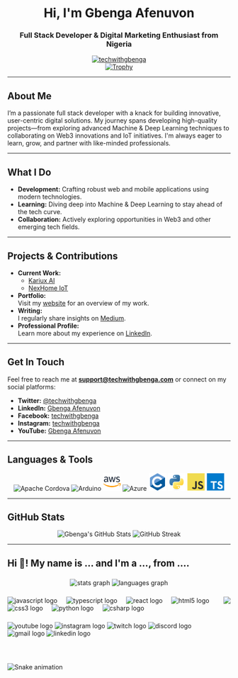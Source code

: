 <h1 align="center">Hi, I'm Gbenga Afenuvon</h1>
<h3 align="center">Full Stack Developer & Digital Marketing Enthusiast from Nigeria</h3>

<p align="center">
  <a href="https://github.com/techwithgbenga">
    <img src="https://komarev.com/ghpvc/?username=techwithgbenga&label=Profile%20views&color=0e75b6&style=flat" alt="techwithgbenga" />
  </a>
  <br />
  <a href="https://github.com/techwithgbenga">
    <img src="https://github-profile-trophy.vercel.app/?username=techwithgbenga" alt="Trophy" />
  </a>
</p>

---

## About Me

I’m a passionate full stack developer with a knack for building innovative, user-centric digital solutions. My journey spans developing high-quality projects—from exploring advanced Machine & Deep Learning techniques to collaborating on Web3 innovations and IoT initiatives. I'm always eager to learn, grow, and partner with like-minded professionals.



---

## What I Do

- **Development:** Crafting robust web and mobile applications using modern technologies.
- **Learning:** Diving deep into Machine & Deep Learning to stay ahead of the tech curve.
- **Collaboration:** Actively exploring opportunities in Web3 and other emerging tech fields.

---

## Projects & Contributions

- **Current Work:**  
  - [Kariux AI](https://github.com/techwithgbenga/kariux-ai)  
  - [NexHome IoT](https://github.com/techwithgbenga/nexhome-iot)
- **Portfolio:**  
  Visit my [website](https://techwithgbenga.com/) for an overview of my work.
- **Writing:**  
  I regularly share insights on [Medium](https://medium.com/@techwithgbenga).
- **Professional Profile:**  
  Learn more about my experience on [LinkedIn](https://www.linkedin.com/in/techwithgbenga/).

---

## Get In Touch

Feel free to reach me at **support@techwithgbenga.com** or connect on my social platforms:

- **Twitter:** [@techwithgbenga](https://twitter.com/techwithgbenga)
- **LinkedIn:** [Gbenga Afenuvon](https://www.linkedin.com/in/techwithgbenga/)
- **Facebook:** [techwithgbenga](https://www.facebook.com/techwithgbenga/)
- **Instagram:** [techwithgbenga](https://www.instagram.com/techwithgbenga/)
- **YouTube:** [Gbenga Afenuvon](https://www.youtube.com/@gbengaafenuvon)

---

## Languages & Tools

<p align="center">
  <img src="https://www.vectorlogo.zone/logos/apache_cordova/apache_cordova-icon.svg" alt="Apache Cordova" width="40" height="40"/>
  <img src="https://cdn.worldvectorlogo.com/logos/arduino-1.svg" alt="Arduino" width="40" height="40"/>
  <img src="https://raw.githubusercontent.com/devicons/devicon/master/icons/amazonwebservices/amazonwebservices-original-wordmark.svg" alt="AWS" width="40" height="40"/>
  <img src="https://www.vectorlogo.zone/logos/microsoft_azure/microsoft_azure-icon.svg" alt="Azure" width="40" height="40"/>
  <img src="https://raw.githubusercontent.com/devicons/devicon/master/icons/c/c-original.svg" alt="C" width="40" height="40"/>
  <img src="https://raw.githubusercontent.com/devicons/devicon/master/icons/python/python-original.svg" alt="Python" width="40" height="40"/>
  <img src="https://raw.githubusercontent.com/devicons/devicon/master/icons/javascript/javascript-original.svg" alt="JavaScript" width="40" height="40"/>
  <img src="https://raw.githubusercontent.com/devicons/devicon/master/icons/typescript/typescript-original.svg" alt="TypeScript" width="40" height="40"/>
  <!-- Add or remove icons as needed -->
</p>

---

## GitHub Stats

<p align="center">
  <img src="https://github-readme-stats.vercel.app/api?username=techwithgbenga&show_icons=true&locale=en" alt="Gbenga's GitHub Stats" />
  <img src="https://github-readme-streak-stats.herokuapp.com/?user=techwithgbenga" alt="GitHub Streak" />
</p>

---
<h2 align="left">Hi 👋! My name is ... and I'm a ..., from ....</h2>

###

<div align="center">
  <img src="https://github-readme-stats.vercel.app/api?username=maurodesouza&hide_title=false&hide_rank=false&show_icons=true&include_all_commits=true&count_private=true&disable_animations=false&theme=dracula&locale=en&hide_border=false" height="150" alt="stats graph"  />
  <img src="https://github-readme-stats.vercel.app/api/top-langs?username=maurodesouza&locale=en&hide_title=false&layout=compact&card_width=320&langs_count=5&theme=dracula&hide_border=false" height="150" alt="languages graph"  />
</div>

###

<img align="right" height="150" src="https://i.imgflip.com/65efzo.gif"  />

###

<div align="left">
  <img src="https://cdn.jsdelivr.net/gh/devicons/devicon/icons/javascript/javascript-original.svg" height="30" alt="javascript logo"  />
  <img width="12" />
  <img src="https://cdn.jsdelivr.net/gh/devicons/devicon/icons/typescript/typescript-original.svg" height="30" alt="typescript logo"  />
  <img width="12" />
  <img src="https://cdn.jsdelivr.net/gh/devicons/devicon/icons/react/react-original.svg" height="30" alt="react logo"  />
  <img width="12" />
  <img src="https://cdn.jsdelivr.net/gh/devicons/devicon/icons/html5/html5-original.svg" height="30" alt="html5 logo"  />
  <img width="12" />
  <img src="https://cdn.jsdelivr.net/gh/devicons/devicon/icons/css3/css3-original.svg" height="30" alt="css3 logo"  />
  <img width="12" />
  <img src="https://cdn.jsdelivr.net/gh/devicons/devicon/icons/python/python-original.svg" height="30" alt="python logo"  />
  <img width="12" />
  <img src="https://cdn.jsdelivr.net/gh/devicons/devicon/icons/csharp/csharp-original.svg" height="30" alt="csharp logo"  />
</div>

###

<div align="left">
  <img src="https://img.shields.io/static/v1?message=Youtube&logo=youtube&label=&color=FF0000&logoColor=white&labelColor=&style=for-the-badge" height="35" alt="youtube logo"  />
  <img src="https://img.shields.io/static/v1?message=Instagram&logo=instagram&label=&color=E4405F&logoColor=white&labelColor=&style=for-the-badge" height="35" alt="instagram logo"  />
  <img src="https://img.shields.io/static/v1?message=Twitch&logo=twitch&label=&color=9146FF&logoColor=white&labelColor=&style=for-the-badge" height="35" alt="twitch logo"  />
  <img src="https://img.shields.io/static/v1?message=Discord&logo=discord&label=&color=7289DA&logoColor=white&labelColor=&style=for-the-badge" height="35" alt="discord logo"  />
  <img src="https://img.shields.io/static/v1?message=Gmail&logo=gmail&label=&color=D14836&logoColor=white&labelColor=&style=for-the-badge" height="35" alt="gmail logo"  />
  <img src="https://img.shields.io/static/v1?message=LinkedIn&logo=linkedin&label=&color=0077B5&logoColor=white&labelColor=&style=for-the-badge" height="35" alt="linkedin logo"  />
</div>

###

<br clear="both">

<img src="https://raw.githubusercontent.com/maurodesouza/maurodesouza/output/snake.svg" alt="Snake animation" />

###
